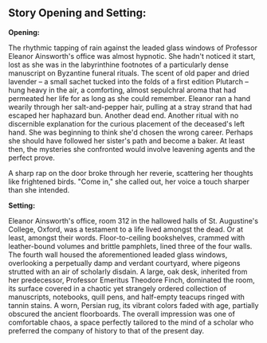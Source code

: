 ## Story Opening and Setting:

**Opening:**

The rhythmic tapping of rain against the leaded glass windows of Professor Eleanor Ainsworth's office was almost hypnotic. She hadn't noticed it start, lost as she was in the labyrinthine footnotes of a particularly dense manuscript on Byzantine funeral rituals. The scent of old paper and dried lavender – a small sachet tucked into the folds of a first edition Plutarch – hung heavy in the air, a comforting, almost sepulchral aroma that had permeated her life for as long as she could remember. Eleanor ran a hand wearily through her salt-and-pepper hair, pulling at a stray strand that had escaped her haphazard bun. Another dead end. Another ritual with no discernible explanation for the curious placement of the deceased's left hand. She was beginning to think she'd chosen the wrong career. Perhaps she should have followed her sister's path and become a baker. At least then, the mysteries she confronted would involve leavening agents and the perfect prove.

A sharp rap on the door broke through her reverie, scattering her thoughts like frightened birds. "Come in," she called out, her voice a touch sharper than she intended.

**Setting:**

Eleanor Ainsworth's office, room 312 in the hallowed halls of St. Augustine's College, Oxford, was a testament to a life lived amongst the dead. Or at least, amongst their words. Floor-to-ceiling bookshelves, crammed with leather-bound volumes and brittle pamphlets, lined three of the four walls. The fourth wall housed the aforementioned leaded glass windows, overlooking a perpetually damp and verdant courtyard, where pigeons strutted with an air of scholarly disdain. A large, oak desk, inherited from her predecessor, Professor Emeritus Theodore Finch, dominated the room, its surface covered in a chaotic yet strangely ordered collection of manuscripts, notebooks, quill pens, and half-empty teacups ringed with tannin stains. A worn, Persian rug, its vibrant colors faded with age, partially obscured the ancient floorboards. The overall impression was one of comfortable chaos, a space perfectly tailored to the mind of a scholar who preferred the company of history to that of the present day.
